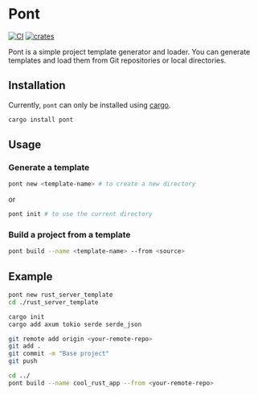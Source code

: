 # Pont

[![CI](https://github.com/soupdevsolutions/pont/actions/workflows/ci.yml/badge.svg)](https://github.com/soupdevsolutions/pont/actions/workflows/ci.yml)
[![crates](https://img.shields.io/crates/v/pont)](https://crates.io/crates/pont)

Pont is a simple project template generator and loader. You can generate templates and load them from Git repositories or local directories.

## Installation
Currently, `pont` can only be installed using [cargo](https://doc.rust-lang.org/cargo/getting-started/installation.html).


```bash
cargo install pont
```

## Usage

### Generate a template

```bash
pont new <template-name> # to create a new directory
```
or

```bash
pont init # to use the current directory
```

### Build a project from a template

```bash
pont build --name <template-name> --from <source>
```

## Example

```bash
pont new rust_server_template
cd ./rust_server_template

cargo init
cargo add axum tokio serde serde_json

git remote add origin <your-remote-repo>
git add .
git commit -m "Base project"
git push

cd ../
pont build --name cool_rust_app --from <your-remote-repo>
```
